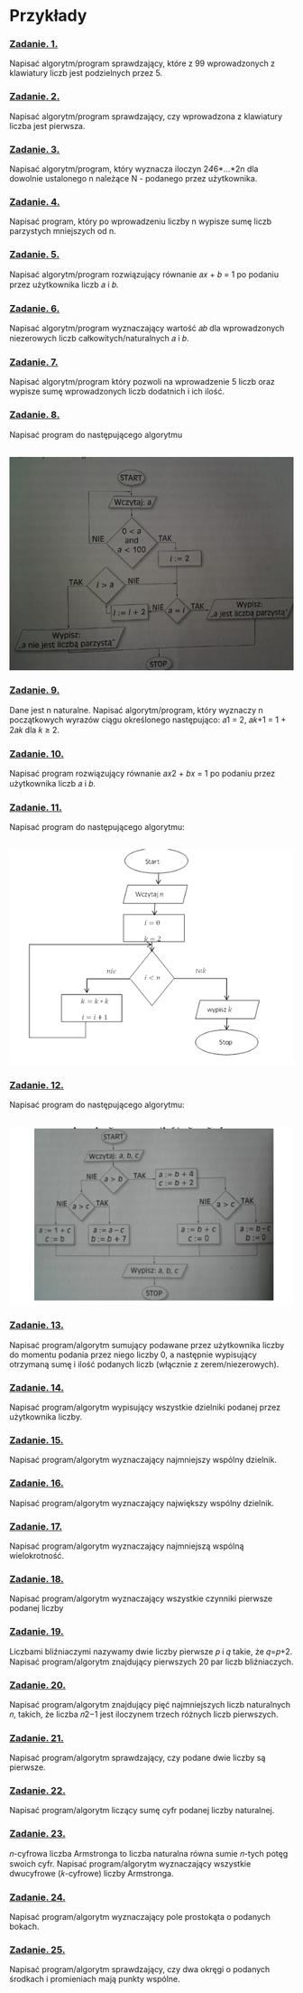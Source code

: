 # Przykłady

### [Zadanie. 1.](https://github.com/dawidolko/Programming-Cpp/blob/main/KOLOKWIUM/example/zad01.cpp)
Napisać algorytm/program sprawdzający, które z 99 wprowadzonych z
klawiatury liczb jest podzielnych przez 5.

### [Zadanie. 2.](https://github.com/dawidolko/Programming-Cpp/blob/main/KOLOKWIUM/example/zad02.cpp)
Napisać algorytm/program sprawdzający, czy wprowadzona z klawiatury
liczba jest pierwsza.

### [Zadanie. 3.](https://github.com/dawidolko/Programming-Cpp/blob/main/KOLOKWIUM/example/zad03.cpp)
Napisać algorytm/program, który wyznacza iloczyn 2*4*6*...*2n dla dowolnie
ustalonego n należące N - podanego przez użytkownika.

### [Zadanie. 4.](https://github.com/dawidolko/Programming-Cpp/blob/main/KOLOKWIUM/example/zad04.cpp)
Napisać program, który po wprowadzeniu liczby n wypisze sumę liczb
parzystych mniejszych od n.

### [Zadanie. 5.](https://github.com/dawidolko/Programming-Cpp/blob/main/KOLOKWIUM/example/zad05.cpp)
Napisać algorytm/program rozwiązujący równanie 𝑎𝑥 + 𝑏 = 1 po podaniu
przez użytkownika liczb 𝑎 i 𝑏.

### [Zadanie. 6.](https://github.com/dawidolko/Programming-Cpp/blob/main/KOLOKWIUM/example/zad06.cpp)
Napisać algorytm/program wyznaczający wartość 𝑎𝑏 dla wprowadzonych
niezerowych liczb całkowitych/naturalnych 𝑎 i 𝑏.

### [Zadanie. 7.](https://github.com/dawidolko/Programming-Cpp/blob/main/KOLOKWIUM/example/zad07.cpp)
Napisać algorytm/program który pozwoli na wprowadzenie 5 liczb oraz
wypisze sumę wprowadzonych liczb dodatnich i ich ilość.

### [Zadanie. 8.](https://github.com/dawidolko/Programming-Cpp/blob/main/KOLOKWIUM/example/zad08.cpp)
Napisać program do następującego algorytmu

<br>![algorytm2](images/Algorytm3.png)

### [Zadanie. 9.](https://github.com/dawidolko/Programming-Cpp/blob/main/KOLOKWIUM/example/zad09.cpp)
Dane jest n naturalne. Napisać algorytm/program, który wyznaczy n
początkowych wyrazów ciągu określonego następująco: 𝑎1 = 2, 𝑎𝑘+1 = 1 + 2𝑎𝑘 dla
𝑘 ≥ 2.

### [Zadanie. 10.](https://github.com/dawidolko/Programming-Cpp/blob/main/KOLOKWIUM/example/zad10.cpp)
Napisać program rozwiązujący równanie 𝑎𝑥2 + 𝑏𝑥 = 1 po podaniu przez
użytkownika liczb 𝑎 i 𝑏.

### [Zadanie. 11.](https://github.com/dawidolko/Programming-Cpp/blob/main/KOLOKWIUM/example/zad11.cpp)
Napisać program do następującego algorytmu:

<br>![algorytm2](images/algorytm1.png)

### [Zadanie. 12.](https://github.com/dawidolko/Programming-Cpp/blob/main/KOLOKWIUM/example/zad12.cpp)
Napisać program do następującego algorytmu:

<br>![algorytm2](images/algorytm2.png)

### [Zadanie. 13.](https://github.com/dawidolko/Programming-Cpp/blob/main/KOLOKWIUM/example/zad13.cpp)
Napisać program/algorytm sumujący podawane przez użytkownika liczby do momentu podania przez niego liczby 0, a następnie wypisujący otrzymaną sumę i ilość podanych liczb (włącznie z zerem/niezerowych).

### [Zadanie. 14.](https://github.com/dawidolko/Programming-Cpp/blob/main/KOLOKWIUM/example/zad14.cpp)
Napisać program/algorytm wypisujący wszystkie dzielniki podanej przez użytkownika liczby.

### [Zadanie. 15.](https://github.com/dawidolko/Programming-Cpp/blob/main/KOLOKWIUM/example/zad15.cpp)
Napisać program/algorytm wyznaczający najmniejszy wspólny dzielnik.

### [Zadanie. 16.](https://github.com/dawidolko/Programming-Cpp/blob/main/KOLOKWIUM/example/zad16.cpp)
Napisać program/algorytm wyznaczający największy wspólny dzielnik.

### [Zadanie. 17.](https://github.com/dawidolko/Programming-Cpp/blob/main/KOLOKWIUM/example/zad17.cpp)
Napisać program/algorytm wyznaczający najmniejszą wspólną wielokrotność.

### [Zadanie. 18.](https://github.com/dawidolko/Programming-Cpp/blob/main/KOLOKWIUM/example/zad18.cpp)
Napisać program/algorytm wyznaczający wszystkie czynniki pierwsze podanej liczby

### [Zadanie. 19.](https://github.com/dawidolko/Programming-Cpp/blob/main/KOLOKWIUM/example/zad19.cpp)
Liczbami bliźniaczymi nazywamy dwie liczby pierwsze 𝑝 i 𝑞 takie, że 𝑞=𝑝+2. Napisać program/algorytm znajdujący pierwszych 20 par liczb bliźniaczych.

### [Zadanie. 20.](https://github.com/dawidolko/Programming-Cpp/blob/main/KOLOKWIUM/example/zad20.cpp)
Napisać program/algorytm znajdujący pięć najmniejszych liczb naturalnych 𝑛, takich, że liczba 𝑛2−1 jest iloczynem trzech różnych liczb pierwszych.

### [Zadanie. 21.](https://github.com/dawidolko/Programming-Cpp/blob/main/KOLOKWIUM/example/zad21.cpp)
Napisać program/algorytm sprawdzający, czy podane dwie liczby są pierwsze.

### [Zadanie. 22.](https://github.com/dawidolko/Programming-Cpp/blob/main/KOLOKWIUM/example/zad22.cpp)
Napisać program/algorytm liczący sumę cyfr podanej liczby naturalnej.

### [Zadanie. 23.](https://github.com/dawidolko/Programming-Cpp/blob/main/KOLOKWIUM/example/zad23.cpp)
𝑛-cyfrowa liczba Armstronga to liczba naturalna równa sumie 𝑛-tych potęg swoich cyfr. Napisać program/algorytm wyznaczający wszystkie dwucyfrowe (𝑘-cyfrowe) liczby Armstronga.

### [Zadanie. 24.](https://github.com/dawidolko/Programming-Cpp/blob/main/KOLOKWIUM/example/zad24.cpp)
Napisać program/algorytm wyznaczający pole prostokąta o podanych bokach.

### [Zadanie. 25.](https://github.com/dawidolko/Programming-Cpp/blob/main/KOLOKWIUM/example/zad25.cpp)
Napisać program/algorytm sprawdzający, czy dwa okręgi o podanych środkach i promieniach mają punkty wspólne.
